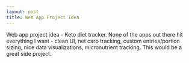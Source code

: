 ```yaml
---
layout: post
title: Web App Project Idea
---
```


Web app project idea - Keto diet tracker.  None of the apps out there hit everything I want - clean UI, net carb tracking, custom entries/portion sizing, nice data visualizations, micronutrient tracking.  This would be a great side project.
